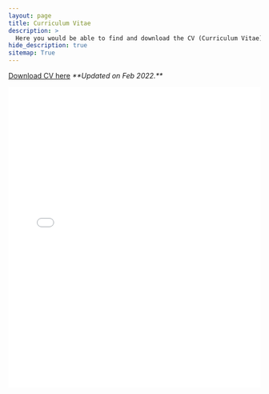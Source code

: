```yaml
---
layout: page
title: Curriculum Vitae
description: >
  Here you would be able to find and download the CV (Curriculum Vitae) of Pranav Kedia 
hide_description: true
sitemap: True
---
```


<p><font color="#68C3DA"><a href="http://praked.github.io/assets/docs/PranavKediaCV_new.pdf">Download CV here</a></font>
 <i>**Updated on Feb 2022.** </i>
</p>
<embed src="../assets/docs/PranavKediaCV_new.pdf" width="100%" height="600">

<div class="cv-container" id="adobe-dc-view"  style="width="100%""></div>
<script src="https://documentcloud.adobe.com/view-sdk/main.js"></script>
<script type="text/javascript">
  document.addEventListener("adobe_dc_view_sdk.ready", function(){
    var adobeDCView = new AdobeDC.View({clientId: "9cd5f6f4f41748578f8c97719bb4fe34", divId: "adobe-dc-view"});
    adobeDCView.previewFile({
      content:{ location:
        { url: "https://praked.github.io/assets/docs/PranavKediaCV_new.pdf"}},
      metaData:{fileName: "CV.pdf"}
    }, {embedMode: "IN_LINE"});
 });
</script>
